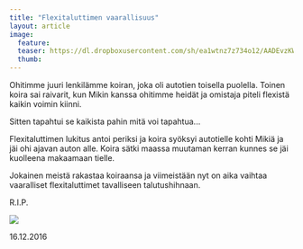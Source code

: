 ```yaml
---
title: "Flexitaluttimen vaarallisuus"
layout: article
image:
  feature:
  teaser: https://dl.dropboxusercontent.com/sh/ea1wtnz7z734o12/AADEvzKWT1wZWzs-Ei3VsIUVa/muut/Image_-245px.jpg
  thumb:
---
```


Ohitimme juuri lenkilämme koiran, joka oli autotien toisella puolella. Toinen koira sai raivarit, kun Mikin kanssa ohitimme heidät ja omistaja piteli flexistä kaikin voimin kiinni.

Sitten tapahtui se kaikista pahin mitä voi tapahtua...

Flexitaluttimen lukitus antoi periksi ja koira syöksyi autotielle kohti Mikiä ja jäi ohi ajavan auton alle. Koira sätki maassa muutaman kerran kunnes se jäi kuolleena makaamaan tielle.

Jokainen meistä rakastaa koiraansa ja viimeistään nyt on aika vaihtaa vaaralliset flexitaluttimet tavalliseen talutushihnaan.

R.I.P.

![](https://dl.dropboxusercontent.com/sh/ea1wtnz7z734o12/AABiB5VA9n9xYcshKgImXR5za/blogi/Image.jpg)

16.12.2016
